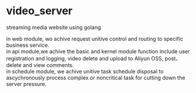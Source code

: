 # video_server
streaming media website using golang

in web module, wo achive request unitive control and routing to specific business service.   
in api module,we achive the basic and kernel module function include user registration and logging, video delete and upload to Aliyun OSS, post、delete and view comments.  
in schedule module, we achive unitive task schedule disposal to ascychronously process complex or noncritical task for cutting down the server pressure.
